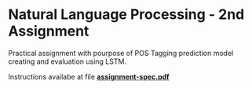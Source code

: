 # Natural Language Processing - 2nd Assignment

Practical assignment with pourpose of POS Tagging prediction model creating and evaluation using LSTM.

Instructions availabe at file [**assignment-spec.pdf**](assignment-spec.pdf)